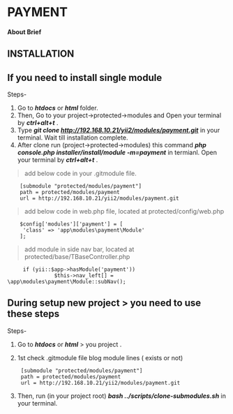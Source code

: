 # PAYMENT

#### About Brief


## INSTALLATION 

## If you need to install single module 

Steps-
1. Go to ***htdocs*** or ***html*** folder.
2. Then, Go to your project->protected->modules and Open your terminal by ***ctrl+alt+t*** . 
3. Type ***git clone  http://192.168.10.21/yii2/modules/payment.git*** in your terminal. Wait till installation complete.
4. After clone run (project->protected->modules) this command ***php console.php installer/install/module -m=payment*** in termianl. Open your terminal by ***ctrl+alt+t*** .

> add below code in your .gitmodule file.

        [submodule "protected/modules/payment"]
        path = protected/modules/payment
        url = http://192.168.10.21/yii2/modules/payment.git

> add below code in web.php file, located at protected/config/web.php

        $config['modules']['payment'] = [
         'class' => 'app\modules\payment\Module'
        ];

> add module in side nav bar, located at protected/base/TBaseController.php

         if (yii::$app->hasModule('payment'))
                   $this->nav_left[] = \app\modules\payment\Module::subNav();

## During setup new project > you need to use these steps

Steps- 
1. Go to ***htdocs*** or ***html*** > you project .
2. 1st check  .gitmodule file blog module lines ( exists or not)

        [submodule "protected/modules/payment"]
        path = protected/modules/payment
        url = http://192.168.10.21/yii2/modules/payment.git

3. Then, run (in your project root)  ***bash ../scripts/clone-submodules.sh*** in your terminal.




